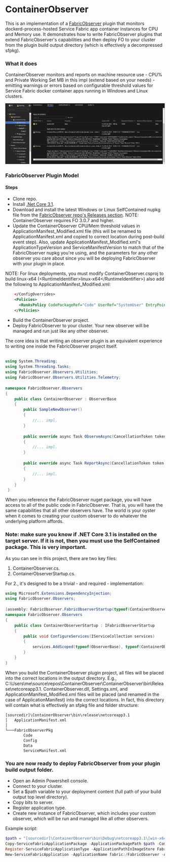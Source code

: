 # ContainerObserver

This is an implementation of a [FabricObserver](https://aka.ms/sf/fabricobserver) plugin that monitors dockerd-process-hosted Service Fabric app container instances for CPU and Memory use. It demonstrates how to write FabricObserver plugins that extend FabricObserver's capabilities and then deploy FO to your cluster from the plugin build output directory (which is effectively a decompressed sfpkg).

### What it does
ContainerObserver monitors and reports on machine resource use - CPU% and Private Working Set MB in this impl (extend based on your needs) - emitting warnings or errors based on configurable threshold values for Service Fabric docker container apps running in Windows and Linux clusters.  

![SFX Warning](/ContainerObserver/SFX.png)

### FabricObserver Plugin Model  

#### Steps 
- Clone repo.
- Install [.Net Core 3.1](https://dotnet.microsoft.com/download/dotnet-core/3.1).
- Download and install the latest Windows or Linux SelfContained nupkg file from the [FabricObserver repo's Releases section](https://github.com/microsoft/service-fabric-observer/releases).  NOTE: ContainerObserver requires FO 3.0.7 and higher.
- Update the ContainerObserver CPU/Mem threshold values in ApplicationManifest_Modified.xml file (this will be renamed to ApplicationManifest.xml and copied to correct location during post-build event step). Also, update ApplicationManifest_Modified.xml's ApplicationTypeVersion and ServiceManifestVersion to match that of the FabricObserver nupkg you're using, and the parameters for any other observer you care about since you will be deploying FabricObserver with your plugin in place.  

NOTE: For linux deployments, you must modify ContainerObserver.csproj to build linux-x64 (&lt;RuntimeIdentifier&gt;linux-x64&lt;/RuntimeIdentifier&gt;) also add the following to ApplicationManifest_Modified.xml: 
```xml
    </ConfigOverrides>
    <Policies>
      <RunAsPolicy CodePackageRef="Code" UserRef="SystemUser" EntryPointType="Setup" />
    </Policies>
```

- Build the ContainerObserver project.
- Deploy FabricObserver to your cluster. Your new observer will be managed and run just like any other observer.

The core idea is that writing an observer plugin is an equivalent experience to writing one inside the FabricObserver project itself.

``` C#

using System.Threading;
using System.Threading.Tasks;
using FabricObserver.Observers.Utilities;
using FabricObserver.Observers.Utilities.Telemetry;

namespace FabricObserver.Observers
{
    public class ContainerObserver : ObserverBase
    {
        public SampleNewObserver()
        {
            //... impl.
        }

        public override async Task ObserveAsync(CancellationToken token)
        {
            //... impl.
        }

        public override async Task ReportAsync(CancellationToken token)
        {
            //... impl.
        }
    }
 }
```

When you reference the FabricObserver nuget package, you will have access to all of the public code in FabricObserver. That is, you will have the same capabilities 
that all other observers have. The world is your oyster when it comes to creating your custom observer to do whatever the underlying platform affords. 

### Note: make sure you know if .NET Core 3.1 is installed on the target server. If it is not, then you must use the SelfContained package. This is very important.

As you can see in this project, there are two key files:

1. ContainerObserver.cs.
2. ContainerObserverStartup.cs.

For 2., it's designed to be a trivial - and required - implementation:

``` C#
using Microsoft.Extensions.DependencyInjection;
using FabricObserver.Observers;

[assembly: FabricObserver.FabricObserverStartup(typeof(ContainerObserverStartup))]
namespace FabricObserver.Observers
{
    public class ContainerObserverStartup : IFabricObserverStartup
    {
        public void ConfigureServices(IServiceCollection services)
        {
            services.AddScoped(typeof(ObserverBase), typeof(ContainerObserver));
        }
    }
}
```

When you build the ContainerObserver plugin project, all files will be placed into the correct locations in the output directory. E.g., C:\Users\me\source\repos\ContainerObserver\ContainerObserver\bin\Release\netcoreapp3.1. ContainerObserver.dll, Settings.xml, and ApplicationManifest_Modified.xml files will be placed (and renamed in the case of ApplicationManifest) into the correct locations. In fact, this directory will contain what is effectively an sfpkg file and folder structure:  
```
[sourcedir]\ContainerObserver\bin\release\netcoreapp3.1  
│   ApplicationManifest.xml  
│  
└───FabricObserverPkg  
        Code  
        Config  
        Data  
        ServiceManifest.xml        
```

### You are now ready to deploy FabricObserver from your plugin build output folder.

* Open an Admin Powershell console.
* Connect to your cluster.
* Set a $path variable to your deployment content (full path of your build output top level directory).
* Copy bits to server.
* Register application type.
* Create new instance of FabricObserver, which includes your custom observer, which will be run and managed like all other observers.  

Example script: 

```Powershell
$path = "[sourcedir]\ContainerObserver\bin\Debug\netcoreapp3.1\[win-x64 or linux-x64, depending on your build target...]"
Copy-ServiceFabricApplicationPackage -ApplicationPackagePath $path -CompressPackage -ApplicationPackagePathInImageStore FabricObserverV3 -TimeoutSec 1800
Register-ServiceFabricApplicationType -ApplicationPathInImageStore FabricObserverV3
New-ServiceFabricApplication -ApplicationName fabric:/FabricObserver -ApplicationTypeName FabricObserverType -ApplicationTypeVersion 3.0.8
```
